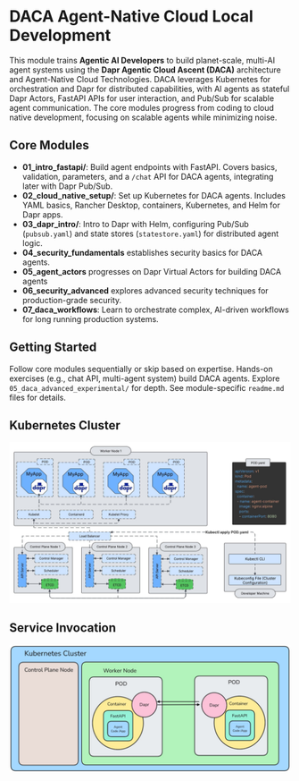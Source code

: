 # DACA Agent-Native Cloud Local Development

This module trains **Agentic AI Developers** to build planet-scale, multi-AI agent systems using the **Dapr Agentic Cloud Ascent (DACA)** architecture and Agent-Native Cloud Technologies. DACA leverages Kubernetes for orchestration and Dapr for distributed capabilities, with AI agents as stateful Dapr Actors, FastAPI APIs for user interaction, and Pub/Sub for scalable agent communication. The core modules progress from coding to cloud native development, focusing on scalable agents while minimizing noise. 

## Core Modules

- **01_intro_fastapi/**: Build agent endpoints with FastAPI. Covers basics, validation, parameters, and a `/chat` API for DACA agents, integrating later with Dapr Pub/Sub.
- **02_cloud_native_setup/**: Set up Kubernetes for DACA agents. Includes YAML basics, Rancher Desktop, containers, Kubernetes, and Helm for Dapr apps.
- **03_dapr_intro/**: Intro to Dapr with Helm, configuring Pub/Sub (`pubsub.yaml`) and state stores (`statestore.yaml`) for distributed agent logic.
- **04_security_fundamentals** establishes security basics for DACA agents.
- **05_agent_actors** progresses on Dapr Virtual Actors for building DACA agents
- **06_security_advanced** explores advanced security techniques for production-grade security.
- **07_daca_workflows**: Learn to orchestrate complex, AI-driven workflows for long running production systems.

## Getting Started
Follow core modules sequentially or skip based on expertise. Hands-on exercises (e.g., chat API, multi-agent system) build DACA agents. Explore `05_daca_advanced_experimental/` for depth. See module-specific `readme.md` files for details.

## Kubernetes Cluster

![](./Blank%20board.jpeg)

## Service Invocation

![](./Diagram1_Dapr.jpg)
